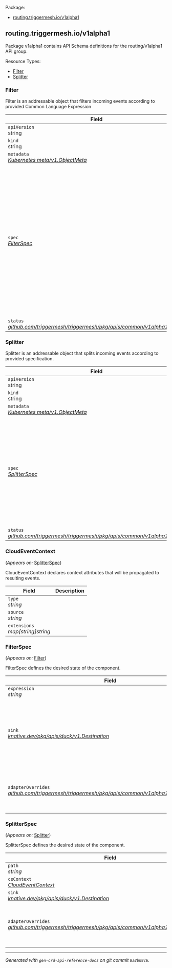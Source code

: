 <style>
.bs-sidebar {
display: none;
}
</style>
<p>Package:</p>
<ul>
<li>
<a href="#routing.triggermesh.io%2fv1alpha1">routing.triggermesh.io/v1alpha1</a>
</li>
</ul>
<h2 id="routing.triggermesh.io/v1alpha1">routing.triggermesh.io/v1alpha1</h2>
<p>
<p>Package v1alpha1 contains API Schema definitions for the routing/v1alpha1 API group.</p>
</p>
Resource Types:
<ul><li>
<a href="#routing.triggermesh.io/v1alpha1.Filter">Filter</a>
</li><li>
<a href="#routing.triggermesh.io/v1alpha1.Splitter">Splitter</a>
</li></ul>
<h3 id="routing.triggermesh.io/v1alpha1.Filter">Filter
</h3>
<p>
<p>Filter is an addressable object that filters incoming events according
to provided Common Language Expression</p>
</p>
<table>
<thead>
<tr>
<th>Field</th>
<th>Description</th>
</tr>
</thead>
<tbody>
<tr>
<td>
<code>apiVersion</code></br>
string</td>
<td>
<code>
routing.triggermesh.io/v1alpha1
</code>
</td>
</tr>
<tr>
<td>
<code>kind</code></br>
string
</td>
<td><code>Filter</code></td>
</tr>
<tr>
<td>
<code>metadata</code></br>
<em>
<a href="https://kubernetes.io/docs/reference/generated/kubernetes-api/v1.18/#objectmeta-v1-meta">
Kubernetes meta/v1.ObjectMeta
</a>
</em>
</td>
<td>
Refer to the Kubernetes API documentation for the fields of the
<code>metadata</code> field.
</td>
</tr>
<tr>
<td>
<code>spec</code></br>
<em>
<a href="#routing.triggermesh.io/v1alpha1.FilterSpec">
FilterSpec
</a>
</em>
</td>
<td>
<br/>
<br/>
<table>
<tr>
<td>
<code>expression</code></br>
<em>
string
</em>
</td>
<td>
</td>
</tr>
<tr>
<td>
<code>sink</code></br>
<em>
<a href="https://pkg.go.dev/knative.dev/pkg/apis/duck/v1#Destination">
knative.dev/pkg/apis/duck/v1.Destination
</a>
</em>
</td>
<td>
<p>Sink is a reference to an object that will resolve to a domain name to use as the sink.</p>
</td>
</tr>
<tr>
<td>
<code>adapterOverrides</code></br>
<em>
<a href="https://pkg.go.dev/github.com/triggermesh/triggermesh/pkg/apis/common/v1alpha1#AdapterOverrides">
github.com/triggermesh/triggermesh/pkg/apis/common/v1alpha1.AdapterOverrides
</a>
</em>
</td>
<td>
<em>(Optional)</em>
<p>Adapter spec overrides parameters.</p>
</td>
</tr>
</table>
</td>
</tr>
<tr>
<td>
<code>status</code></br>
<em>
<a href="https://pkg.go.dev/github.com/triggermesh/triggermesh/pkg/apis/common/v1alpha1#Status">
github.com/triggermesh/triggermesh/pkg/apis/common/v1alpha1.Status
</a>
</em>
</td>
<td>
</td>
</tr>
</tbody>
</table>
<h3 id="routing.triggermesh.io/v1alpha1.Splitter">Splitter
</h3>
<p>
<p>Splitter is an addressable object that splits incoming events according
to provided specification.</p>
</p>
<table>
<thead>
<tr>
<th>Field</th>
<th>Description</th>
</tr>
</thead>
<tbody>
<tr>
<td>
<code>apiVersion</code></br>
string</td>
<td>
<code>
routing.triggermesh.io/v1alpha1
</code>
</td>
</tr>
<tr>
<td>
<code>kind</code></br>
string
</td>
<td><code>Splitter</code></td>
</tr>
<tr>
<td>
<code>metadata</code></br>
<em>
<a href="https://kubernetes.io/docs/reference/generated/kubernetes-api/v1.18/#objectmeta-v1-meta">
Kubernetes meta/v1.ObjectMeta
</a>
</em>
</td>
<td>
Refer to the Kubernetes API documentation for the fields of the
<code>metadata</code> field.
</td>
</tr>
<tr>
<td>
<code>spec</code></br>
<em>
<a href="#routing.triggermesh.io/v1alpha1.SplitterSpec">
SplitterSpec
</a>
</em>
</td>
<td>
<br/>
<br/>
<table>
<tr>
<td>
<code>path</code></br>
<em>
string
</em>
</td>
<td>
</td>
</tr>
<tr>
<td>
<code>ceContext</code></br>
<em>
<a href="#routing.triggermesh.io/v1alpha1.CloudEventContext">
CloudEventContext
</a>
</em>
</td>
<td>
</td>
</tr>
<tr>
<td>
<code>sink</code></br>
<em>
<a href="https://pkg.go.dev/knative.dev/pkg/apis/duck/v1#Destination">
knative.dev/pkg/apis/duck/v1.Destination
</a>
</em>
</td>
<td>
</td>
</tr>
<tr>
<td>
<code>adapterOverrides</code></br>
<em>
<a href="https://pkg.go.dev/github.com/triggermesh/triggermesh/pkg/apis/common/v1alpha1#AdapterOverrides">
github.com/triggermesh/triggermesh/pkg/apis/common/v1alpha1.AdapterOverrides
</a>
</em>
</td>
<td>
<em>(Optional)</em>
<p>Adapter spec overrides parameters.</p>
</td>
</tr>
</table>
</td>
</tr>
<tr>
<td>
<code>status</code></br>
<em>
<a href="https://pkg.go.dev/github.com/triggermesh/triggermesh/pkg/apis/common/v1alpha1#Status">
github.com/triggermesh/triggermesh/pkg/apis/common/v1alpha1.Status
</a>
</em>
</td>
<td>
</td>
</tr>
</tbody>
</table>
<h3 id="routing.triggermesh.io/v1alpha1.CloudEventContext">CloudEventContext
</h3>
<p>
(<em>Appears on:</em>
<a href="#routing.triggermesh.io/v1alpha1.SplitterSpec">SplitterSpec</a>)
</p>
<p>
<p>CloudEventContext declares context attributes that will be propagated to resulting events.</p>
</p>
<table>
<thead>
<tr>
<th>Field</th>
<th>Description</th>
</tr>
</thead>
<tbody>
<tr>
<td>
<code>type</code></br>
<em>
string
</em>
</td>
<td>
</td>
</tr>
<tr>
<td>
<code>source</code></br>
<em>
string
</em>
</td>
<td>
</td>
</tr>
<tr>
<td>
<code>extensions</code></br>
<em>
map[string]string
</em>
</td>
<td>
</td>
</tr>
</tbody>
</table>
<h3 id="routing.triggermesh.io/v1alpha1.FilterSpec">FilterSpec
</h3>
<p>
(<em>Appears on:</em>
<a href="#routing.triggermesh.io/v1alpha1.Filter">Filter</a>)
</p>
<p>
<p>FilterSpec defines the desired state of the component.</p>
</p>
<table>
<thead>
<tr>
<th>Field</th>
<th>Description</th>
</tr>
</thead>
<tbody>
<tr>
<td>
<code>expression</code></br>
<em>
string
</em>
</td>
<td>
</td>
</tr>
<tr>
<td>
<code>sink</code></br>
<em>
<a href="https://pkg.go.dev/knative.dev/pkg/apis/duck/v1#Destination">
knative.dev/pkg/apis/duck/v1.Destination
</a>
</em>
</td>
<td>
<p>Sink is a reference to an object that will resolve to a domain name to use as the sink.</p>
</td>
</tr>
<tr>
<td>
<code>adapterOverrides</code></br>
<em>
<a href="https://pkg.go.dev/github.com/triggermesh/triggermesh/pkg/apis/common/v1alpha1#AdapterOverrides">
github.com/triggermesh/triggermesh/pkg/apis/common/v1alpha1.AdapterOverrides
</a>
</em>
</td>
<td>
<em>(Optional)</em>
<p>Adapter spec overrides parameters.</p>
</td>
</tr>
</tbody>
</table>
<h3 id="routing.triggermesh.io/v1alpha1.SplitterSpec">SplitterSpec
</h3>
<p>
(<em>Appears on:</em>
<a href="#routing.triggermesh.io/v1alpha1.Splitter">Splitter</a>)
</p>
<p>
<p>SplitterSpec defines the desired state of the component.</p>
</p>
<table>
<thead>
<tr>
<th>Field</th>
<th>Description</th>
</tr>
</thead>
<tbody>
<tr>
<td>
<code>path</code></br>
<em>
string
</em>
</td>
<td>
</td>
</tr>
<tr>
<td>
<code>ceContext</code></br>
<em>
<a href="#routing.triggermesh.io/v1alpha1.CloudEventContext">
CloudEventContext
</a>
</em>
</td>
<td>
</td>
</tr>
<tr>
<td>
<code>sink</code></br>
<em>
<a href="https://pkg.go.dev/knative.dev/pkg/apis/duck/v1#Destination">
knative.dev/pkg/apis/duck/v1.Destination
</a>
</em>
</td>
<td>
</td>
</tr>
<tr>
<td>
<code>adapterOverrides</code></br>
<em>
<a href="https://pkg.go.dev/github.com/triggermesh/triggermesh/pkg/apis/common/v1alpha1#AdapterOverrides">
github.com/triggermesh/triggermesh/pkg/apis/common/v1alpha1.AdapterOverrides
</a>
</em>
</td>
<td>
<em>(Optional)</em>
<p>Adapter spec overrides parameters.</p>
</td>
</tr>
</tbody>
</table>
<hr/>
<p><em>
Generated with <code>gen-crd-api-reference-docs</code>
on git commit <code>8a2b09c6</code>.
</em></p>
